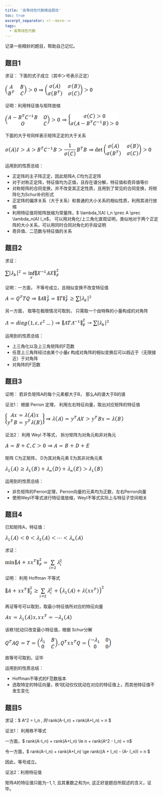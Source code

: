```yaml
---
title: '高等线性代数精选题目'
toc: true
excerpt_separator: <!--more-->
tags: 
  - 高等线性代数
---
```


记录一些精妙的题目，帮助自己记忆。

<!--more-->

## 题目1

求证： 下面的式子成立（其中＞号表示正定）

![img](/images/posts/AdvanceAgreProblem.assets/clip_image002.gif)



证明：利用特征值与矩阵放缩

![img](/images/posts/AdvanceAgreProblem.assets/clip_image004.gif)



下面的大于号同样表示矩阵正定的大于关系

![img](/images/posts/AdvanceAgreProblem.assets/clip_image006.gif)

运用到的性质总结：

* 正定阵的主子阵正定，因此矩阵$A,C$均为正定阵
* 对于对称正定阵，特征值均为正值，且存在谱分解，特征值和奇异值等价
* 对称矩阵的合同变换，并不改变其正定性质，且用到了常见的合同变换，将矩阵化为Schur补的形式
* 正定阵的偏序关系（大于关系）和普通的大小关系的相似性质，利用其进行放缩
* 利用特征值将矩阵放缩为常量阵，$ \lambda_1(A) I_n \prec  A \prec \lambda_n(A) I_n$， 可以用对角化/上三角化直观证明，类似地对于两个正定阵的大小关系，可以用同时合同对角化的手段证明
* 奇异值、二范数与特征值的关系



## 题目2

求证：

![img](/images/posts/AdvanceAgreProblem.assets/clip_image008.gif)

证明：一方面， 不等号成立，且相似变换不改变特征值

![img](/images/posts/AdvanceAgreProblem.assets/clip_image010.gif)

另一方面， 取等在极限情况可取到， 只需取一个由特殊的小量构成的对角阵

![img](/images/posts/AdvanceAgreProblem.assets/clip_image012.gif)

运用到的性质总结：

* 上三角化以及上三角矩阵的F范数
* 任意上三角阵经过由某个小量$\epsilon$ 构成对角阵的相似变换后可以趋近于（无限接近）于对角阵
* 对角阵的F范数



## 题目3

证明： 若非负矩阵A的每个元素都大于B， 那么A的谱大于B的谱

证法1： 根据 Perron 定理， 利用左右特征向量，取出对应矩阵的特征值

![img](/images/posts/AdvanceAgreProblem.assets/clip_image014.gif)

证法2： 利用 Weyl 不等式， 拆分矩阵为对角元和非对角元

![img](/images/posts/AdvanceAgreProblem.assets/clip_image016.gif)

矩阵 C为正矩阵， D为其对角元素 E为其非对角元素

![img](/images/posts/AdvanceAgreProblem.assets/clip_image018.gif)

运用到的性质总结：

* 非负矩阵的Perron定理，Perron向量的元素均为正数，左右Perron向量
* 使用Weyl不等式进行特征值放缩，Weyl不等式实际上与特征子空间相关



## 题目4

已知矩阵A，特征值：

![img](/images/posts/AdvanceAgreProblem.assets/clip_image020.gif)

求证：

![img](/images/posts/AdvanceAgreProblem.assets/clip_image022.gif)

证明： 利用 Hoffman 不等式

![img](/images/posts/AdvanceAgreProblem.assets/clip_image024.gif)

再证等号可以取到，取最小特征值所对应的特征向量

![img](/images/posts/AdvanceAgreProblem.assets/clip_image026.gif)

该秩1扰动只改变最小特征值，根据 Schur分解

![img](/images/posts/AdvanceAgreProblem.assets/clip_image028.gif)

故等号可取到，证毕



运用到的性质总结：

* Hoffman不等式的F范数版本
* 选取特定的特征向量，秩1扰动仅仅扰动在对应的特征值上，而其他特征值不发生变化

## 题目5

求证：$ A^2 = I_n $, 则$ rank(A-I_n) + rank(A+I_n) = n $

证法1： 利用秩不等式

一方面，$ rank(A-I_n) + rank(A+I_n) \le n + rank(A^2 - I_n) = n$

令一方面，$ rank(A-I_n) + rank(A+I_n) \ge rank((A + I_n) - (A- I_n)) = n $

因此，等号成立。

证法2：利用特征值

矩阵$A$的特征值只能为$-1,1$, 且其重数之和为$n$, 这正好是题目所叙述的含义，证毕。

